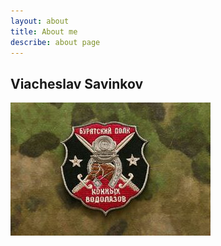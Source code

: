 ```yaml
---
layout: about
title: About me
describe: about page
---
```

## Viacheslav Savinkov

![](/assets/images/2017/About.JPG)